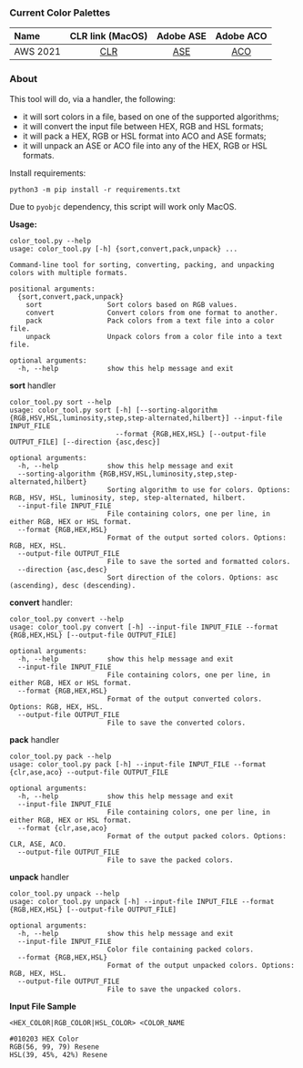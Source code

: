 ### Current Color Palettes

| Name | CLR link (MacOS) | Adobe ASE | Adobe ACO |
| :--- | :---: | :---: | :---: |
| AWS 2021 | [CLR](CLR/AWS%202021.clr) | [ASE](ASE/AWS%202021.ase) | [ACO](ACO/AWS%202021.aco) |

### About

This tool will do, via a handler, the following:
- it will sort colors in a file, based on one of the supported algorithms;
- it will convert the input file between HEX, RGB and HSL formats;
- it will pack a HEX, RGB or HSL format into ACO and ASE formats;
- it will unpack an ASE or ACO file into any of the HEX, RGB or HSL formats.

Install requirements:

```
python3 -m pip install -r requirements.txt
```

Due to `pyobjc` dependency, this script will work only MacOS.

**Usage:**

```
color_tool.py --help
usage: color_tool.py [-h] {sort,convert,pack,unpack} ...

Command-line tool for sorting, converting, packing, and unpacking colors with multiple formats.

positional arguments:
  {sort,convert,pack,unpack}
    sort                Sort colors based on RGB values.
    convert             Convert colors from one format to another.
    pack                Pack colors from a text file into a color file.
    unpack              Unpack colors from a color file into a text file.

optional arguments:
  -h, --help            show this help message and exit
```

**sort** handler

```
color_tool.py sort --help
usage: color_tool.py sort [-h] [--sorting-algorithm {RGB,HSV,HSL,luminosity,step,step-alternated,hilbert}] --input-file INPUT_FILE
                          --format {RGB,HEX,HSL} [--output-file OUTPUT_FILE] [--direction {asc,desc}]

optional arguments:
  -h, --help            show this help message and exit
  --sorting-algorithm {RGB,HSV,HSL,luminosity,step,step-alternated,hilbert}
                        Sorting algorithm to use for colors. Options: RGB, HSV, HSL, luminosity, step, step-alternated, hilbert.
  --input-file INPUT_FILE
                        File containing colors, one per line, in either RGB, HEX or HSL format.
  --format {RGB,HEX,HSL}
                        Format of the output sorted colors. Options: RGB, HEX, HSL.
  --output-file OUTPUT_FILE
                        File to save the sorted and formatted colors.
  --direction {asc,desc}
                        Sort direction of the colors. Options: asc (ascending), desc (descending).
```

**convert** handler:

```
color_tool.py convert --help
usage: color_tool.py convert [-h] --input-file INPUT_FILE --format {RGB,HEX,HSL} [--output-file OUTPUT_FILE]

optional arguments:
  -h, --help            show this help message and exit
  --input-file INPUT_FILE
                        File containing colors, one per line, in either RGB, HEX or HSL format.
  --format {RGB,HEX,HSL}
                        Format of the output converted colors. Options: RGB, HEX, HSL.
  --output-file OUTPUT_FILE
                        File to save the converted colors.
```

**pack** handler

```
color_tool.py pack --help
usage: color_tool.py pack [-h] --input-file INPUT_FILE --format {clr,ase,aco} --output-file OUTPUT_FILE

optional arguments:
  -h, --help            show this help message and exit
  --input-file INPUT_FILE
                        File containing colors, one per line, in either RGB, HEX or HSL format.
  --format {clr,ase,aco}
                        Format of the output packed colors. Options: CLR, ASE, ACO.
  --output-file OUTPUT_FILE
                        File to save the packed colors.
```

**unpack** handler

```
color_tool.py unpack --help
usage: color_tool.py unpack [-h] --input-file INPUT_FILE --format {RGB,HEX,HSL} [--output-file OUTPUT_FILE]

optional arguments:
  -h, --help            show this help message and exit
  --input-file INPUT_FILE
                        Color file containing packed colors.
  --format {RGB,HEX,HSL}
                        Format of the output unpacked colors. Options: RGB, HEX, HSL.
  --output-file OUTPUT_FILE
                        File to save the unpacked colors.
```

**Input File Sample**

```
<HEX_COLOR|RGB_COLOR|HSL_COLOR> <COLOR_NAME
```

```
#010203 HEX Color
RGB(56, 99, 79) Resene
HSL(39, 45%, 42%) Resene
```